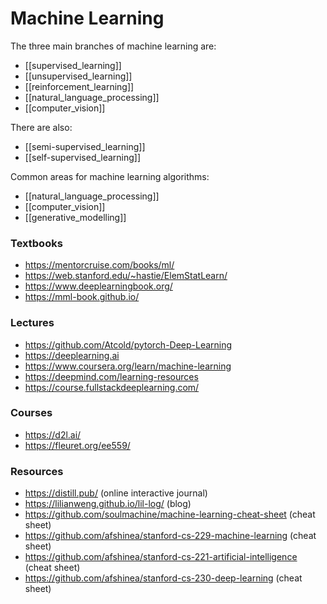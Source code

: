 # Machine Learning

The three main branches of machine learning are:

- [[supervised_learning]]
- [[unsupervised_learning]]
- [[reinforcement_learning]]
- [[natural_language_processing]]
- [[computer_vision]]

There are also:

- [[semi-supervised_learning]]
- [[self-supervised_learning]]

Common areas for machine learning algorithms:

- [[natural_language_processing]]
- [[computer_vision]]
- [[generative_modelling]]

### Textbooks

- https://mentorcruise.com/books/ml/
- https://web.stanford.edu/~hastie/ElemStatLearn/
- https://www.deeplearningbook.org/
- https://mml-book.github.io/

### Lectures

- https://github.com/Atcold/pytorch-Deep-Learning
- https://deeplearning.ai
- https://www.coursera.org/learn/machine-learning
- https://deepmind.com/learning-resources
- https://course.fullstackdeeplearning.com/

### Courses

- https://d2l.ai/
- https://fleuret.org/ee559/

### Resources

- https://distill.pub/ (online interactive journal)
- https://lilianweng.github.io/lil-log/ (blog)
- https://github.com/soulmachine/machine-learning-cheat-sheet (cheat sheet)
- https://github.com/afshinea/stanford-cs-229-machine-learning (cheat sheet)
- https://github.com/afshinea/stanford-cs-221-artificial-intelligence (cheat sheet)
- https://github.com/afshinea/stanford-cs-230-deep-learning (cheat sheet)
